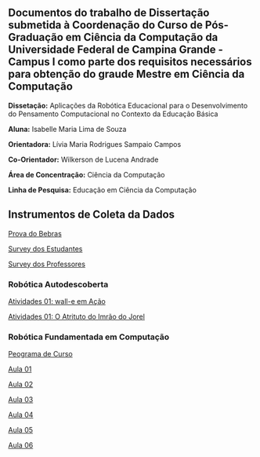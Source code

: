 ## Documentos do trabalho de Dissertação submetida à Coordenação do Curso de Pós-Graduação em Ciência da Computação da Universidade Federal de Campina Grande - Campus I como parte dos requisitos necessários para obtenção do graude Mestre em Ciência da Computação

**Dissetação:** Aplicações da Robótica Educacional para o Desenvolvimento do Pensamento Computacional no Contexto da Educação Básica

**Aluna:** Isabelle Maria Lima de Souza

**Orientadora:** Lívia Maria Rodrigues Sampaio Campos

**Co-Orientador:** Wilkerson de Lucena Andrade

**Área de Concentração:** Ciência da Computação

**Linha de Pesquisa:** Educação em Ciência da Computação


## Instrumentos de Coleta da Dados

[Prova do Bebras](Prova_Bebras_2015.pdf)

[Survey dos Estudantes](Prova_Bebras_2015.pdf)

[Survey dos Professores](Prova_Bebras_2015.pdf)



### Robótica Autodescoberta

[Atividades 01: wall-e em Ação](Robotica_Autodescoberta.pdf)

[Atividades 01: O Atrituto do Imrão do Jorel](Robotica_Autodescoberta.pdf)

### Robótica Fundamentada em Computação

[Peograma de Curso](Programa_Robotica_Fund_Computacao.pdf)

[Aula 01](Aula_01.pdf)

[Aula 02](Aula_02.pdf)

[Aula 03](Aula_03.pdf)

[Aula 04](Aula_04.pdf)

[Aula 05](Aula_05.pdf)

[Aula 06](Aula_06.pdf)



